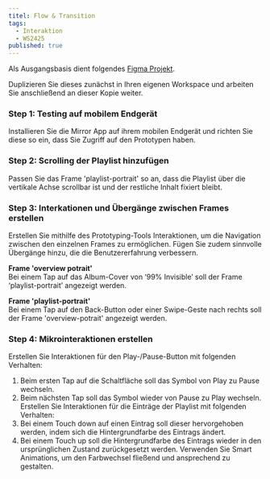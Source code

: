 ```yaml
---
titel: Flow & Transition
tags: 
  - Interaktion
  - WS2425
published: true
---
```


Als Ausgangsbasis dient folgendes [Figma Projekt](https://www.figma.com/design/OkdIXQmTHqY2KmSWhcNinr/podcast-player-initial).

Duplizieren Sie dieses zunächst in Ihren eigenen Workspace und arbeiten Sie anschließend an dieser Kopie weiter.

### Step 1: Testing auf mobilem Endgerät

Installieren Sie die Mirror App auf ihrem mobilen Endgerät und richten Sie diese so ein, dass Sie Zugriff auf den Prototypen haben.

### Step 2: Scrolling der Playlist hinzufügen

Passen Sie das Frame 'playlist-portrait' so an, dass die Playlist über die vertikale Achse scrollbar ist und der restliche Inhalt fixiert bleibt.

### Step 3: Interkationen und Übergänge zwischen Frames erstellen

Erstellen Sie mithilfe des Prototyping-Tools Interaktionen, um die Navigation zwischen den einzelnen Frames zu ermöglichen. Fügen Sie zudem sinnvolle Übergänge hinzu, die die Benutzererfahrung verbessern.


**Frame 'overview potrait'**  
Bei einem Tap auf das Album-Cover von ‘99% Invisible’ soll der Frame ‘playlist-portrait’ angezeigt werden.


**Frame 'playlist-portrait'**  
Bei einem Tap auf den Back-Button oder einer Swipe-Geste nach rechts soll der Frame 'overview-potrait' angezeigt werden.

### Step 4: Mikrointeraktionen erstellen

Erstellen Sie Interaktionen für den Play-/Pause-Button mit folgenden Verhalten:  
1. Beim ersten Tap auf die Schaltfläche soll das Symbol von Play zu Pause wechseln.
2. Beim nächsten Tap soll das Symbol wieder von Pause zu Play wechseln.
Erstellen Sie Interaktionen für die Einträge der Playlist mit folgenden Verhalten:
1.	Bei einem Touch down auf einen Eintrag soll dieser hervorgehoben werden, indem sich die Hintergrundfarbe des Eintrags ändert.
2.	Bei einem Touch up soll die Hintergrundfarbe des Eintrags wieder in den ursprünglichen Zustand zurückgesetzt werden.
Verwenden Sie Smart Animations, um den Farbwechsel fließend und ansprechend zu gestalten.
